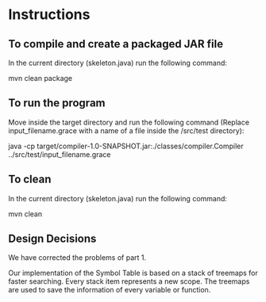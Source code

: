 # Instructions

## To compile and create a packaged JAR file

In the current directory (skeleton.java) run the following command:

mvn clean package

## To run the program

Move inside the target directory and run the following command
(Replace input_filename.grace with a name of a file inside the /src/test directory):

java -cp target/compiler-1.0-SNAPSHOT.jar:./classes/compiler.Compiler ../src/test/input_filename.grace

## To clean

In the current directory (skeleton.java) run the following command:

mvn clean

## Design Decisions

We have corrected the problems of part 1.

Our implementation of the Symbol Table is based on a stack of treemaps
for faster searching. Every stack item represents a new scope. The treemaps
are used to save the information of every variable or function.
